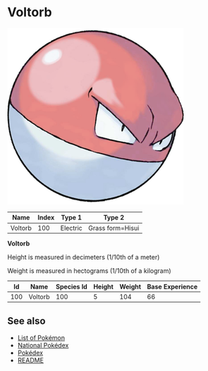 # Voltorb


![Voltorb](images/100.png)

| **Name** | **Index** | **Type 1** | **Type 2** |
|----|----|----|----|
| Voltorb | 100 | Electric | Grass form=Hisui  |

**Voltorb** 


Height is measured in decimeters (1/10th of a meter)

Weight is measured in hectograms (1/10th of a kilogram)

| **Id** | **Name** | **Species Id** | **Height** | **Weight** | **Base Experience** |
|--------|----------|----------------|------------|------------|---------------------|
| 100 | Voltorb | 100 | 5 | 104 | 66 |


## See also

- [List of Pokémon](../pokemon.md)
- [National Pokédex](../national_pokedex.md)
- [Pokédex](../pokedex.md)
- [README](../README.md)
